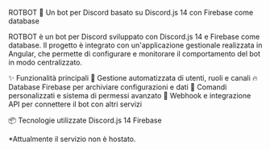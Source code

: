 ROTBOT 🤖
Un bot per Discord basato su Discord.js 14 con Firebase come database

ROTBOT è un bot per Discord sviluppato con Discord.js 14 e Firebase come database. Il progetto è integrato con un'applicazione gestionale realizzata in Angular, che permette di configurare e monitorare il comportamento del bot in modo centralizzato.

✨ Funzionalità principali
🤖 Gestione automatizzata di utenti, ruoli e canali
🔥 Database Firebase per archiviare configurazioni e dati
📌 Comandi personalizzati e sistema di permessi avanzato
📡 Webhook e integrazione API per connettere il bot con altri servizi

📦 Tecnologie utilizzate
Discord.js 14
Firebase

*Attualmente il servizio non è hostato.
